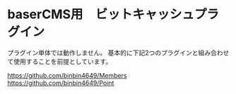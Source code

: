 
# baserCMS用　ビットキャッシュプラグイン

プラグイン単体では動作しません。
基本的に下記2つのプラグインと組み合わせて使用することを前提としています。

https://github.com/binbin4649/Members
https://github.com/binbin4649/Point


